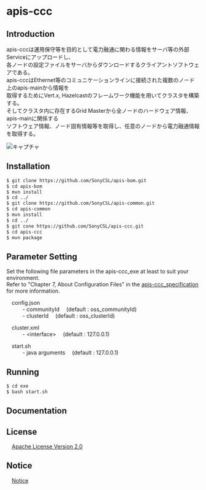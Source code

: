 # apis-ccc

## Introduction
apis-cccは運用保守等を目的として電力融通に関わる情報をサーバ等の外部Serviceにアップロードし、  
各ノードの設定ファイルをサーバからダウンロードするクライアントソフトウェアである。  
apis-cccはEthernet等のコミュニケーションラインに接続された複数のノード上のapis-mainから情報を  
取得するためにVert.x, Hazelcastのフレームワーク機能を用いてクラスタを構築する。  
そしてクラスタ内に存在するGrid Masterから全ノードのハードウェア情報、apis-mainに関係する  
ソフトウェア情報、ノード固有情報等を取得し、任意のノードから電力融通情報を取得する。  


![キャプチャ](https://user-images.githubusercontent.com/71874910/95824505-5f35fc00-0d6a-11eb-8eb5-90fe79539d8a.PNG)


## Installation
```bash
$ git clone https://github.com/SonyCSL/apis-bom.git
$ cd apis-bom
$ mvn install
$ cd ../
$ git clone https://github.com/SonyCSL/apis-common.git
$ cd apis-common
$ mvn install
$ cd ../
$ git cone https://github.com/SonyCSL/apis-ccc.git
$ cd apis-ccc
$ mvn package
```

## Parameter Setting
Set the following file parameters in the apis-ccc_exe at least to suit your environment.   
Refer to "Chapter 7, About Configuration Files" in the [apis-ccc_specification](#anchor1) for more information.

&emsp;config.json   
&emsp;&emsp;&emsp;- communityId   &emsp;(default : oss_communityId)  
&emsp;&emsp;&emsp;- clusterId     &emsp;(default : oss_clusterId)  

&emsp;cluster.xml  
&emsp;&emsp;&emsp;- \<interface\>  &emsp;(default : 127.0.0.1)

&emsp;start.sh  
&emsp;&emsp;&emsp;- java arguments &emsp;(default : 127.0.0.1) 


## Running

```bash
$ cd exe
$ bash start.sh
```

<a id="anchor1"></a>
## Documentation



## License
&emsp;[Apache License Version 2.0](https://github.com/SonyCSL/apis-ccc/blob/master/LICENSE)


## Notice
&emsp;[Notice](https://github.com/SonyCSL/apis-ccc/blob/master/NOTICE.md)
